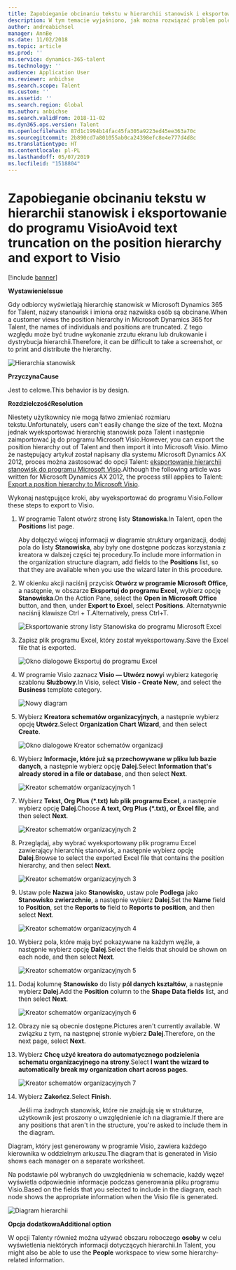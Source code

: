 ```yaml
---
title: Zapobieganie obcinaniu tekstu w hierarchii stanowisk i eksportowanie do programu Visio
description: W tym temacie wyjaśniono, jak można rozwiązać problem polegający na tym, że nazwy stanowisk i imiona i nazwiska osób są obcinane, gdy odbiorcy wyświetlają hierarchię stanowisk w Microsoft Dynamics 365 for Talent. Obcinanie tekstu może utrudniać wykonywanie zrzutów ekranu lub wydrukowanie hierarchii.
author: andreabichsel
manager: AnnBe
ms.date: 11/02/2018
ms.topic: article
ms.prod: ''
ms.service: dynamics-365-talent
ms.technology: ''
audience: Application User
ms.reviewer: anbichse
ms.search.scope: Talent
ms.custom: ''
ms.assetid: ''
ms.search.region: Global
ms.author: anbichse
ms.search.validFrom: 2018-11-02
ms.dyn365.ops.version: Talent
ms.openlocfilehash: 87d1c1994b14fac45fa305a9223ed45ee363a70c
ms.sourcegitcommit: 2b890cd7a801055ab0ca24398efc8e4e777d4d8c
ms.translationtype: HT
ms.contentlocale: pl-PL
ms.lasthandoff: 05/07/2019
ms.locfileid: "1518804"
---
```

# <a name="avoid-text-truncation-on-the-position-hierarchy-and-export-to-visio"></a><span data-ttu-id="15b34-104">Zapobieganie obcinaniu tekstu w hierarchii stanowisk i eksportowanie do programu Visio</span><span class="sxs-lookup"><span data-stu-id="15b34-104">Avoid text truncation on the position hierarchy and export to Visio</span></span>

[!include [banner](includes/banner.md)]

<span data-ttu-id="15b34-105">**Wystawienie**</span><span class="sxs-lookup"><span data-stu-id="15b34-105">**Issue**</span></span>

<span data-ttu-id="15b34-106">Gdy odbiorcy wyświetlają hierarchię stanowisk w Microsoft Dynamics 365 for Talent, nazwy stanowisk i imiona oraz nazwiska osób są obcinane.</span><span class="sxs-lookup"><span data-stu-id="15b34-106">When a customer views the position hierarchy in Microsoft Dynamics 365 for Talent, the names of individuals and positions are truncated.</span></span> <span data-ttu-id="15b34-107">Z tego względu może być trudne wykonanie zrzutu ekranu lub drukowanie i dystrybucja hierarchii.</span><span class="sxs-lookup"><span data-stu-id="15b34-107">Therefore, it can be difficult to take a screenshot, or to print and distribute the hierarchy.</span></span>

![Hierarchia stanowisk](media/position-h.png)

<span data-ttu-id="15b34-109">**Przyczyna**</span><span class="sxs-lookup"><span data-stu-id="15b34-109">**Cause**</span></span>

<span data-ttu-id="15b34-110">Jest to celowe.</span><span class="sxs-lookup"><span data-stu-id="15b34-110">This behavior is by design.</span></span>

<span data-ttu-id="15b34-111">**Rozdzielczość**</span><span class="sxs-lookup"><span data-stu-id="15b34-111">**Resolution**</span></span>

<span data-ttu-id="15b34-112">Niestety użytkownicy nie mogą łatwo zmieniać rozmiaru tekstu.</span><span class="sxs-lookup"><span data-stu-id="15b34-112">Unfortunately, users can't easily change the size of the text.</span></span> <span data-ttu-id="15b34-113">Można jednak wyeksportować hierarchię stanowisk poza Talent i następnie zaimportować ją do programu Microsoft Visio.</span><span class="sxs-lookup"><span data-stu-id="15b34-113">However, you can export the position hierarchy out of Talent and then import it into Microsoft Visio.</span></span> <span data-ttu-id="15b34-114">Mimo że następujący artykuł został napisany dla systemu Microsoft Dynamics AX 2012, proces można zastosować do opcji Talent: [eksportowanie hierarchii stanowisk do programu Microsoft Visio](https://docs.microsoft.com/en-us/dynamicsax-2012/appuser-itpro/export-a-position-hierarchy-to-microsoft-visio).</span><span class="sxs-lookup"><span data-stu-id="15b34-114">Although the following article was written for Microsoft Dynamics AX 2012, the process still applies to Talent: [Export a position hierarchy to Microsoft Visio](https://docs.microsoft.com/en-us/dynamicsax-2012/appuser-itpro/export-a-position-hierarchy-to-microsoft-visio).</span></span>

<span data-ttu-id="15b34-115">Wykonaj następujące kroki, aby wyeksportować do programu Visio.</span><span class="sxs-lookup"><span data-stu-id="15b34-115">Follow these steps to export to Visio.</span></span>

1. <span data-ttu-id="15b34-116">W programie Talent otwórz stronę listy **Stanowiska**.</span><span class="sxs-lookup"><span data-stu-id="15b34-116">In Talent, open the **Positions** list page.</span></span>

    <span data-ttu-id="15b34-117">Aby dołączyć więcej informacji w diagramie struktury organizacji, dodaj pola do listy **Stanowiska**, aby były one dostępne podczas korzystania z kreatora w dalszej części tej procedury.</span><span class="sxs-lookup"><span data-stu-id="15b34-117">To include more information in the organization structure diagram, add fields to the **Positions** list, so that they are available when you use the wizard later in this procedure.</span></span>

2. <span data-ttu-id="15b34-118">W okienku akcji naciśnij przycisk **Otwórz w programie Microsoft Office**, a następnie, w obszarze **Eksportuj do programu Excel**, wybierz opcję **Stanowiska**.</span><span class="sxs-lookup"><span data-stu-id="15b34-118">On the Action Pane, select the **Open in Microsoft Office** button, and then, under **Export to Excel**, select **Positions**.</span></span> <span data-ttu-id="15b34-119">Alternatywnie naciśnij klawisze Ctrl + T.</span><span class="sxs-lookup"><span data-stu-id="15b34-119">Alternatively, press Ctrl+T.</span></span>

    ![Eksportowanie strony listy Stanowiska do programu Microsoft Excel](media/org-admin.png)

3. <span data-ttu-id="15b34-121">Zapisz plik programu Excel, który został wyeksportowany.</span><span class="sxs-lookup"><span data-stu-id="15b34-121">Save the Excel file that is exported.</span></span>

    ![Okno dialogowe Eksportuj do programu Excel](media/export-excel.png)

4. <span data-ttu-id="15b34-123">W programie Visio zaznacz **Visio — Utwórz nowy**i wybierz kategorię szablonu **Służbowy**.</span><span class="sxs-lookup"><span data-stu-id="15b34-123">In Visio, select **Visio - Create New**, and select the **Business** template category.</span></span>

    ![Nowy diagram](media/new.png)

5. <span data-ttu-id="15b34-125">Wybierz **Kreatora schematów organizacyjnych**, a następnie wybierz opcję **Utwórz**.</span><span class="sxs-lookup"><span data-stu-id="15b34-125">Select **Organization Chart Wizard**, and then select **Create**.</span></span>

    ![Okno dialogowe Kreator schematów organizacji](media/orgchart-wizard.png)

6. <span data-ttu-id="15b34-127">Wybierz **Informacje, które już są przechowywane w pliku lub bazie danych**, a następnie wybierz opcję **Dalej**.</span><span class="sxs-lookup"><span data-stu-id="15b34-127">Select **Information that's already stored in a file or database**, and then select **Next**.</span></span>

    ![Kreator schematów organizacyjnych 1](media/orgchart-wizard7.png)

7. <span data-ttu-id="15b34-129">Wybierz **Tekst, Org Plus (\*.txt) lub plik programu Excel**, a następnie wybierz opcję **Dalej**.</span><span class="sxs-lookup"><span data-stu-id="15b34-129">Choose **A text, Org Plus (\*.txt), or Excel file**, and then select **Next**.</span></span>

    ![Kreator schematów organizacyjnych 2](media/orgchart-wizard3.png)

8. <span data-ttu-id="15b34-131">Przeglądaj, aby wybrać wyeksportowany plik programu Excel zawierający hierarchię stanowisk, a następnie wybierz opcję **Dalej**.</span><span class="sxs-lookup"><span data-stu-id="15b34-131">Browse to select the exported Excel file that contains the position hierarchy, and then select **Next**.</span></span>

    ![Kreator schematów organizacyjnych 3](media/orgchart-wizard2.png)

9. <span data-ttu-id="15b34-133">Ustaw pole **Nazwa** jako **Stanowisko**, ustaw pole **Podlega** jako **Stanowisko zwierzchnie**, a następnie wybierz **Dalej**.</span><span class="sxs-lookup"><span data-stu-id="15b34-133">Set the **Name** field to **Position**, set the **Reports to** field to **Reports to position**, and then select **Next**.</span></span>

    ![Kreator schematów organizacyjnych 4](media/orgchart-wizard1.png)

10. <span data-ttu-id="15b34-135">Wybierz pola, które mają być pokazywane na każdym węźle, a następnie wybierz opcję **Dalej**.</span><span class="sxs-lookup"><span data-stu-id="15b34-135">Select the fields that should be shown on each node, and then select **Next**.</span></span>

    ![Kreator schematów organizacyjnych 5](media/orgchart-wizard5.png)

11. <span data-ttu-id="15b34-137">Dodaj kolumnę **Stanowisko** do listy **pól danych kształtów**, a następnie wybierz **Dalej**.</span><span class="sxs-lookup"><span data-stu-id="15b34-137">Add the **Position** column to the **Shape Data fields** list, and then select **Next**.</span></span>

    ![Kreator schematów organizacyjnych 6](media/orgchart-wizard6.png)

12. <span data-ttu-id="15b34-139">Obrazy nie są obecnie dostępne.</span><span class="sxs-lookup"><span data-stu-id="15b34-139">Pictures aren't currently available.</span></span> <span data-ttu-id="15b34-140">W związku z tym, na następnej stronie wybierz **Dalej**.</span><span class="sxs-lookup"><span data-stu-id="15b34-140">Therefore, on the next page, select **Next**.</span></span>
13. <span data-ttu-id="15b34-141">Wybierz **Chcę użyć kreatora do automatycznego podzielenia schematu organizacyjnego na strony**.</span><span class="sxs-lookup"><span data-stu-id="15b34-141">Select **I want the wizard to automatically break my organization chart across pages**.</span></span>

    ![Kreator schematów organizacyjnych 7](media/orgchart-wizard4.png)

14. <span data-ttu-id="15b34-143">Wybierz **Zakończ**.</span><span class="sxs-lookup"><span data-stu-id="15b34-143">Select **Finish**.</span></span>

    <span data-ttu-id="15b34-144">Jeśli ma żadnych stanowisk, które nie znajdują się w strukturze, użytkownik jest proszony o uwzględnienie ich na diagramie.</span><span class="sxs-lookup"><span data-stu-id="15b34-144">If there are any positions that aren't in the structure, you're asked to include them in the diagram.</span></span>

<span data-ttu-id="15b34-145">Diagram, który jest generowany w programie Visio, zawiera każdego kierownika w oddzielnym arkuszu.</span><span class="sxs-lookup"><span data-stu-id="15b34-145">The diagram that is generated in Visio shows each manager on a separate worksheet.</span></span>

<span data-ttu-id="15b34-146">Na podstawie pól wybranych do uwzględnienia w schemacie, każdy węzeł wyświetla odpowiednie informacje podczas generowania pliku programu Visio.</span><span class="sxs-lookup"><span data-stu-id="15b34-146">Based on the fields that you selected to include in the diagram, each node shows the appropriate information when the Visio file is generated.</span></span>

![Diagram hierarchii](media/hierarchy.png)

<span data-ttu-id="15b34-148">**Opcja dodatkowa**</span><span class="sxs-lookup"><span data-stu-id="15b34-148">**Additional option**</span></span>

<span data-ttu-id="15b34-149">W opcji Talenty również można używać obszaru roboczego **osoby** w celu wyświetlenia niektórych informacji dotyczących hierarchii.</span><span class="sxs-lookup"><span data-stu-id="15b34-149">In Talent, you might also be able to use the **People** workspace to view some hierarchy-related information.</span></span>
